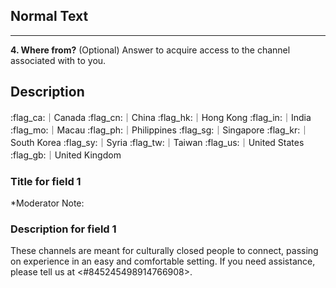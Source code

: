 ## Normal Text

- - - - - - - - - - - - 
**4. Where from?** (Optional)
Answer to acquire access to the channel associated with to you.


## Description

:flag_ca:｜Canada
:flag_cn:｜China
:flag_hk:｜Hong Kong
:flag_in:｜India
:flag_mo:｜Macau
:flag_ph:｜Philippines
:flag_sg:｜Singapore
:flag_kr:｜South Korea
:flag_sy:｜Syria
:flag_tw:｜Taiwan
:flag_us:｜United States
:flag_gb:｜United Kingdom

### Title for field 1

*Moderator Note:


### Description for field 1

These channels are meant for culturally closed people to connect, passing on experience in an easy and comfortable setting. If you need assistance, please tell us at <#845245498914766908>. 
